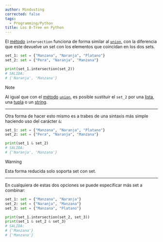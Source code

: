 ```yaml
---
author: Mindusting
corrected: false
tags:
  - Programming/Python
title: Los B-Tree en Python
---
```


El [método](../../classes/py_method.md) `intersection` funciona de forma similar al [`union`](set_union.md), con la diferencia que este devuelve un set con los elementos que coincidan en los dos sets.

```py
set_1: set = {"Manzana", "Naranja", "Platano"}
set_2: set = {"Pera", "Naranja", "Manzana"}

print(set_1.intersection(set_2))
# SALIDA:
# {'Naranja', 'Manzana'}
```

>[!note]
>Al igual que con el [método](../../classes/py_method.md) [`union`](set_union.md), es posible sustituir el `set_2` por una [lista](../py_list.md), una [tupla](../Collections_tuple.md) o un [string](../../variables/py_str.md).

---

Otra forma de hacer esto mismo es a trabes de una sintaxis más simple haciendo uso del carácter `&`:

```py
set_1: set = {"Manzana", "Naranja", "Platano"}
set_2: set = {"Pera", "Naranja", "Manzana"}

print(set_1 & set_2)
# SALIDA:
# {'Naranja', 'Manzana'}
```

>[!warning]
>Esta forma reducida solo soporta set con set.

---

En cualquiera de estas dos opciones se puede especificar más set a combinar:

```py
set_1: set = {"Manzana", "Naranja"}
set_2: set = {"Naranja", "Manzana"}
set_3: set = {"Manzana", "Platano"}

print(set_1.intersection(set_2, set_3))
print(set_1 & set_2 & set_3)
# SALIDA:
# {'Manzana'}
# {'Manzana'}
```
